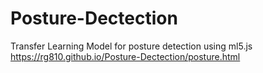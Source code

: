 # Posture-Dectection
Transfer Learning Model for posture detection using ml5.js
https://rg810.github.io/Posture-Dectection/posture.html

